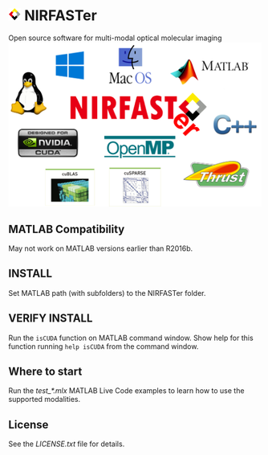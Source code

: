 # ![NIRFASTer](toolbox/help/html/LOGO_nirfast_diamond_25x25.png) NIRFASTer
Open source software for multi-modal optical molecular imaging
![NIRFASTer](toolbox/help/html/NIRFASTer.png )

## MATLAB Compatibility
May not work on MATLAB versions earlier than R2016b.

## INSTALL
Set MATLAB path (with subfolders) to the NIRFASTer folder.

## VERIFY INSTALL
Run the `isCUDA` function on MATLAB command window.
Show help for this function running `help isCUDA` from the command window.

## Where to start
Run the *test_\*.mlx* MATLAB Live Code examples to learn how to use the supported modalities.

## License
See the *LICENSE.txt* file for details.

